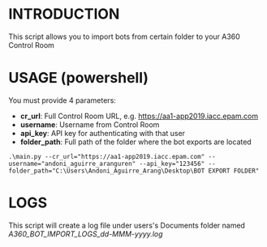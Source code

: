 # INTRODUCTION
This script allows you to import bots from certain folder to your A360 Control Room
# USAGE (powershell)
You must provide 4 parameters:
* **cr_url**: Full Control Room URL, e.g. https://aa1-app2019.iacc.epam.com
* **username**: Username from Control Room
* **api_key**: API key for authenticating with that user
* **folder_path**: Full path of the folder where the bot exports are located
```
.\main.py --cr_url="https://aa1-app2019.iacc.epam.com" --username="andoni_aguirre_aranguren" --api_key="123456" --folder_path="C:\Users\Andoni_Aguirre_Arang\Desktop\BOT EXPORT FOLDER"

```
# LOGS
This script will create a log file under users's Documents folder named _A360_BOT_IMPORT_LOGS_dd-MMM-yyyy.log_